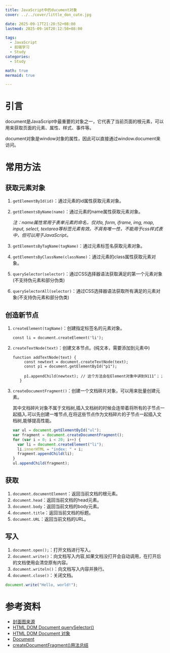 ```yaml
---
title: JavaScript中的ducument对象
cover: ../../cover/little_don_cute.jpg

date: 2025-09-17T21:20:52+08:00
lastmod: 2025-09-16T20:12:50+08:00

tags:
  - JavaScript
  - 前端学习
  - Study
categories:
  - Study

math: true
mermaid: true

---
```


# 引言

document是JavaScript中最重要的对象之一，它代表了当前页面的根元素，可以用来获取页面的元素、属性、样式、事件等。

document对象是window对象的属性，因此可以直接通过window.document来访问。

# 常用方法

## 获取元素对象

1. `getElementById(id)`：通过元素的id属性获取元素对象。
2. `getElementsByName(name)`：通过元素的name属性获取元素对象。
   
    *注：name属性常用于表单元素的命名，仅对a, form, iframe, img, map, input, select, textarea等标签元素有效。不具有唯一性，不能用于css样式表中，但可以用于JavaScript。*

3. `getElementsByTagName(tagName)`：通过元素标签名获取元素对象。
4. `getElementsByClassName(className)`：通过元素的class属性获取元素对象。
5. `querySelector(selector)`：通过CSS选择器语法获取满足的第一个元素对象(不支持伪元素和部分伪类)
6. `querySelectorAll(selector)`：通过CSS选择器语法获取所有满足的元素对象(不支持伪元素和部分伪类)
   
## 创造新节点

1. `createElement(tagName)`：创建指定标签名的元素对象。
   
   `const li = document.createElement('li'); `
2. `createTextNode(text)`：创建文本节点。(纯文本，需要添加到元素中)
   ```javascript$;.$
   function addTextNode(text) {
        const newtext = document.createTextNode(text);
        const p1 = document.getElementById("p1");

        p1.appendChild(newtext); // 这个方法会在Element对象中讲到9111‘；；
      }
    ```
3. `createDocumentFragment()`：创建一个文档碎片对象，可以用来批量创建元素。
   
   其中文档碎片对象不属于文档树,插入文档树的时候会连带着将所有的子节点一起插入.可以先创建一堆节点,在将这些节点作为文档碎片的子节点一起插入文档树,能够提高性能。
   
    ```javascript
    var ul = document.getElementById("ul");
    var fragment = document.createDocumentFragment();
    for (var i = 0; i < 20; i++) {
      var li = document.createElement("li");
      li.innerHTML = "index: " + i;
      fragment.appendChild(li);
    }
    ul.appendChild(fragment);
    ```

## 获取

1. `document.documentElement`：返回当前文档的根元素。
2. `document.head`：返回当前文档的head元素。
3. `document.body`：返回当前文档的body元素。
4. `document.title`：返回当前文档的标题。
5. `document.URL`：返回当前文档的URL。
   
## 写入
1. `document.open();`：打开文档进行写入。
2. `document.write()`：向文档写入内容,如果文档没打开会自动调用，在打开后的文档使用会清空原有内容。
3. `document.writeln()`：向文档写入内容并换行。
4. `document.close()`：关闭文档。
```javascript
document.write("Hello, world!");
```


# 参考资料
- [封面图来源](https://safebooru.org/index.php?page=post&s=view&id=6030383)
- [HTML DOM Document querySelector()](https://www.w3schools.com/jsref/met_document_queryselector.asp)
- [HTML DOM Document 对象](https://www.runoob.com/jsref/dom-obj-document.html)
- [Document](https://developer.mozilla.org/zh-CN/docs/Web/API/Document)
- [createDocumentFragment()用法总结](https://www.cnblogs.com/7qin/p/10639218.html)


